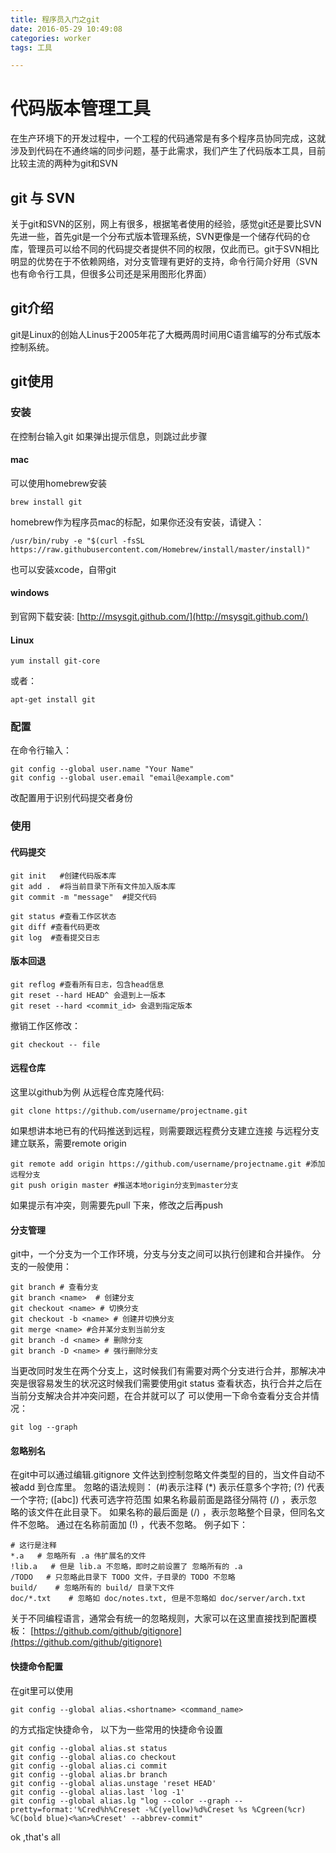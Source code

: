 ```yaml
---
title: 程序员入门之git
date: 2016-05-29 10:49:08
categories: worker
tags: 工具

---
```

# 代码版本管理工具
在生产环境下的开发过程中，一个工程的代码通常是有多个程序员协同完成，这就涉及到代码在不通终端的同步问题，基于此需求，我们产生了代码版本工具，目前比较主流的两种为git和SVN
<!-- more -->
## git 与 SVN
关于git和SVN的区别，网上有很多，根据笔者使用的经验，感觉git还是要比SVN先进一些，首先git是一个分布式版本管理系统，SVN更像是一个储存代码的仓库，管理员可以给不同的代码提交者提供不同的权限，仅此而已。git于SVN相比明显的优势在于不依赖网络，对分支管理有更好的支持，命令行简介好用（SVN也有命令行工具，但很多公司还是采用图形化界面）

## git介绍
git是Linux的创始人Linus于2005年花了大概两周时间用C语言编写的分布式版本控制系统。

## git使用

### 安装
在控制台输入git 如果弹出提示信息，则跳过此步骤

#### mac 

可以使用homebrew安装

```
brew install git
```

homebrew作为程序员mac的标配，如果你还没有安装，请键入：

```
/usr/bin/ruby -e "$(curl -fsSL https://raw.githubusercontent.com/Homebrew/install/master/install)"
```

也可以安装xcode，自带git

#### windows

到官网下载安装:
[http://msysgit.github.com/](http://msysgit.github.com/)

#### Linux

```
yum install git-core
```

或者：

```
apt-get install git
```

### 配置
在命令行输入：

```
git config --global user.name "Your Name"
git config --global user.email "email@example.com"
```

改配置用于识别代码提交者身份

### 使用
#### 代码提交

```
git init   #创建代码版本库
git add .  #将当前目录下所有文件加入版本库
git commit -m "message"  #提交代码
```

```
git status #查看工作区状态
git diff #查看代码更改
git log  #查看提交日志
```

#### 版本回退

```
git reflog #查看所有日志，包含head信息
git reset --hard HEAD^ 会退到上一版本
git reset --hard <commit_id> 会退到指定版本
```

撤销工作区修改：	

```
git checkout -- file
```

#### 远程仓库
这里以github为例
从远程仓库克隆代码:

```
git clone https://github.com/username/projectname.git
```

如果想讲本地已有的代码推送到远程，则需要跟远程费分支建立连接
与远程分支建立联系，需要remote origin

```
git remote add origin https://github.com/username/projectname.git #添加远程分支
git push origin master #推送本地origin分支到master分支
```
如果提示有冲突，则需要先pull 下来，修改之后再push

#### 分支管理
git中，一个分支为一个工作环境，分支与分支之间可以执行创建和合并操作。
分支的一般使用：

```
git branch # 查看分支
git branch <name>  # 创建分支
git checkout <name> # 切换分支
git checkout -b <name> # 创建并切换分支
git merge <name> #合并某分支到当前分支
git branch -d <name> # 删除分支 
git branch -D <name> # 强行删除分支
```

当更改同时发生在两个分支上，这时候我们有需要对两个分支进行合并，那解决冲突是很容易发生的状况这时候我们需要使用git status 查看状态，执行合并之后在当前分支解决合并冲突问题，在合并就可以了
可以使用一下命令查看分支合并情况：

```
git log --graph
```

#### 忽略别名
在git中可以通过编辑.gitignore 文件达到控制忽略文件类型的目的，当文件自动不被add 到仓库里。
忽略的语法规则：
(#)表示注释
(*)  表示任意多个字符; 
(?) 代表一个字符;
 ([abc]) 代表可选字符范围
如果名称最前面是路径分隔符 (/) ，表示忽略的该文件在此目录下。
如果名称的最后面是 (/) ，表示忽略整个目录，但同名文件不忽略。
通过在名称前面加 (!) ，代表不忽略。
例子如下：

```
# 这行是注释
*.a   # 忽略所有 .a 伟扩展名的文件
!lib.a   # 但是 lib.a 不忽略，即时之前设置了	忽略所有的 .a
/TODO   # 只忽略此目录下 TODO 文件，子目录的 TODO 不忽略 
build/    # 忽略所有的 build/ 目录下文件
doc/*.txt    # 忽略如 doc/notes.txt, 但是不忽略如 doc/server/arch.txt
```

关于不同编程语言，通常会有统一的忽略规则，大家可以在这里直接找到配置模板：
[https://github.com/github/gitignore](https://github.com/github/gitignore)
#### 快捷命令配置
在git里可以使用

```
git config --global alias.<shortname> <command_name>
```

的方式指定快捷命令，
以下为一些常用的快捷命令设置

```
git config --global alias.st status
git config --global alias.co checkout
git config --global alias.ci commit
git config --global alias.br branch
git config --global alias.unstage 'reset HEAD'
git config --global alias.last 'log -1'
git config --global alias.lg "log --color --graph --pretty=format:'%Cred%h%Creset -%C(yellow)%d%Creset %s %Cgreen(%cr) %C(bold blue)<%an>%Creset' --abbrev-commit"
```


ok ,that's all
